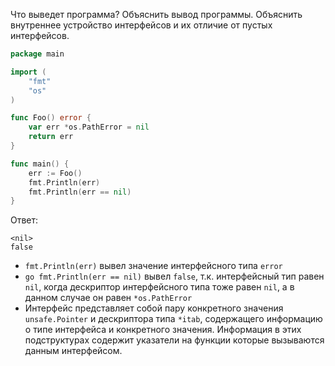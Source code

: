 Что выведет программа? Объяснить вывод программы. Объяснить внутреннее устройство интерфейсов и их отличие от пустых интерфейсов.

```go
package main

import (
	"fmt"
	"os"
)

func Foo() error {
	var err *os.PathError = nil
	return err
}

func main() {
	err := Foo()
	fmt.Println(err)
	fmt.Println(err == nil)
}
```

Ответ:
```
<nil>
false
```
- ```fmt.Println(err)``` вывел значение интерфейсного типа ```error```
- ```go fmt.Println(err == nil)``` вывел ```false```, т.к. интерфейсный тип равен ```nil```, когда
дескриптор интерфейсного типа тоже равен ```nil```, а в данном случае он равен ```*os.PathError```
- Интерфейс представляет собой пару конкретного значения ```unsafe.Pointer``` и дескриптора типа ```*itab```,
содержащего информацию о типе интерфейса и конкретного значения. Информация в этих подструктурах содержит указатели на
функции которые вызываются данным интерфейсом.
